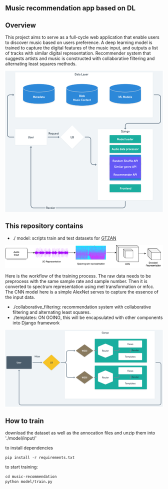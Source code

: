 ## Music recommendation app based on DL

## Overview
This project aims to serve as a full-cycle web application that enable users to discover music based on users preference. A deep learning model is trained to capture the digital features of the music input, and outputs a list of tracks with similar digital representation. Recommender system that suggests artists and music is constructed with collaborative filtering and alternating least squares methods. 


![overview](./img/architecture.png)



## This repository contains
- ./ model: scripts train and test datasets for [GTZAN](https://www.kaggle.com/datasets/andradaolteanu/gtzan-dataset-music-genre-classification)

![overview](./img/train.png)

Here is the workflow of the training process. The raw data needs to be preprocess with the same sample rate and sample number. Then it is converted to spectrum representation using mel transformation or mfcc. The CNN model here is a simple AlexNet serves to capture the essence of the input data. 

- ./collaborative_filtering: recommendation system with collaborative filtering and alternating least squares. 
- ./templates: ON GOING, this will be encapsulated with other components into Django framework

![overview](./img/django.png)

## How to train
download the dataset as well as the annocation files and unzip them into './model/input/'

to install dependencies

```
pip install -r requirements.txt
```

to start training:
```
cd music-recommendation
python model/train.py
```